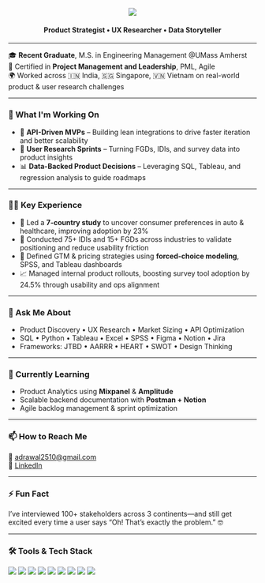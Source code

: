 <p align="center">
  <img src="https://readme-typing-svg.demolab.com?font=Fira+Code&weight=600&size=32&pause=1000&color=0078D7&center=true&vCenter=true&width=600&lines=Hi%2C+I'm+Abhishek+Rawal alt="Typing SVG" />
</p>

<h4 align="center">Product Strategist • UX Researcher • Data Storyteller</h4>

---

🎓 **Recent Graduate**, M.S. in Engineering Management @UMass Amherst  
📜 Certified in **Project Management and Leadership**, PML, Agile  
🌍 Worked across 🇮🇳 India, 🇸🇬 Singapore, 🇻🇳 Vietnam on real-world product & user research challenges

---

### 🔭 What I'm Working On
- 🔌 **API-Driven MVPs** – Building lean integrations to drive faster iteration and better scalability  
- 🎯 **User Research Sprints** – Turning FGDs, IDIs, and survey data into product insights  
- 📊 **Data-Backed Product Decisions** – Leveraging SQL, Tableau, and regression analysis to guide roadmaps  

---

### 👨‍💻 Key Experience
- 🧪 Led a **7-country study** to uncover consumer preferences in auto & healthcare, improving adoption by 23%  
- 🧠 Conducted 75+ IDIs and 15+ FGDs across industries to validate positioning and reduce usability friction  
- 💼 Defined GTM & pricing strategies using **forced-choice modeling**, SPSS, and Tableau dashboards  
- 📈 Managed internal product rollouts, boosting survey tool adoption by 24.5% through usability and ops alignment  

---

### 💬 Ask Me About
- Product Discovery • UX Research • Market Sizing • API Optimization  
- SQL • Python • Tableau • Excel • SPSS • Figma • Notion • Jira  
- Frameworks: JTBD • AARRR • HEART • SWOT • Design Thinking  

---

### 🌱 Currently Learning
- Product Analytics using **Mixpanel** & **Amplitude**  
- Scalable backend documentation with **Postman + Notion**  
- Agile backlog management & sprint optimization  

---

### 📫 How to Reach Me
📧 [adrawal2510@gmail.com](mailto:adrawal2510@gmail.com)  
🔗 [LinkedIn](https://www.linkedin.com/in/abhishek-rawal-2510/)  

---

### ⚡ Fun Fact
I’ve interviewed 100+ stakeholders across 3 continents—and still get excited every time a user says “Oh! That’s exactly the problem.” 🤓

---

### 🛠️ Tools & Tech Stack

<p align="left">
  <img src="https://img.shields.io/badge/Python-3776AB?style=for-the-badge&logo=python&logoColor=white"/>
  <img src="https://img.shields.io/badge/SQL-336791?style=for-the-badge&logo=postgresql&logoColor=white"/>
  <img src="https://img.shields.io/badge/SPSS-003B71?style=for-the-badge&logo=ibm&logoColor=white"/>
  <img src="https://img.shields.io/badge/Tableau-E97627?style=for-the-badge&logo=Tableau&logoColor=white"/>
  <img src="https://img.shields.io/badge/Excel-217346?style=for-the-badge&logo=microsoft-excel&logoColor=white"/>
  <img src="https://img.shields.io/badge/Figma-F24E1E?style=for-the-badge&logo=figma&logoColor=white"/>
  <img src="https://img.shields.io/badge/Jira-0052CC?style=for-the-badge&logo=jira&logoColor=white"/>
  <img src="https://img.shields.io/badge/Notion-000000?style=for-the-badge&logo=notion&logoColor=white"/>
  <img src="https://img.shields.io/badge/Postman-FF6C37?style=for-the-badge&logo=postman&logoColor=white"/>
</p>
